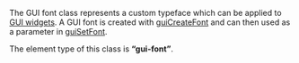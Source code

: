 The GUI font class represents a custom typeface which can be applied to [GUI widgets](/docs/gui_widgets.md "wikilink"). A GUI font is created with [guiCreateFont](/docs/guicreatefont.md "wikilink") and can then used as a parameter in [guiSetFont](/docs/guisetfont.md "wikilink").

The element type of this class is **“gui-font”**.
